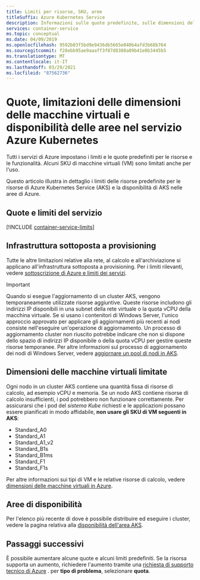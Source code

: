 ```yaml
---
title: Limiti per risorse, SKU, aree
titleSuffix: Azure Kubernetes Service
description: Informazioni sulle quote predefinite, sulle dimensioni dello SKU di VM del nodo limitate e sulla disponibilità delle aree del servizio Azure Kubernetes (AKS).
services: container-service
ms.topic: conceptual
ms.date: 04/09/2019
ms.openlocfilehash: 9592b03f5bd9e9436db5665e040b4afd3b68b764
ms.sourcegitcommit: f28ebb95ae9aaaff3f87d8388a09b41e0b3445b5
ms.translationtype: MT
ms.contentlocale: it-IT
ms.lasthandoff: 03/29/2021
ms.locfileid: "87562736"
---
```

# <a name="quotas-virtual-machine-size-restrictions-and-region-availability-in-azure-kubernetes-service-aks"></a>Quote, limitazioni delle dimensioni delle macchine virtuali e disponibilità delle aree nel servizio Azure Kubernetes

Tutti i servizi di Azure impostano i limiti e le quote predefiniti per le risorse e le funzionalità. Alcuni SKU di macchine virtuali (VM) sono limitati anche per l'uso.

Questo articolo illustra in dettaglio i limiti delle risorse predefinite per le risorse di Azure Kubernetes Service (AKS) e la disponibilità di AKS nelle aree di Azure.

## <a name="service-quotas-and-limits"></a>Quote e limiti del servizio

[!INCLUDE [container-service-limits](../../includes/container-service-limits.md)]

## <a name="provisioned-infrastructure"></a>Infrastruttura sottoposta a provisioning

Tutte le altre limitazioni relative alla rete, al calcolo e all'archiviazione si applicano all'infrastruttura sottoposta a provisioning. Per i limiti rilevanti, vedere [sottoscrizione di Azure e limiti dei servizi](../azure-resource-manager/management/azure-subscription-service-limits.md).

> [!IMPORTANT]
> Quando si esegue l'aggiornamento di un cluster AKS, vengono temporaneamente utilizzate risorse aggiuntive. Queste risorse includono gli indirizzi IP disponibili in una subnet della rete virtuale o la quota vCPU della macchina virtuale. Se si usano i contenitori di Windows Server, l'unico approccio approvato per applicare gli aggiornamenti più recenti ai nodi consiste nell'eseguire un'operazione di aggiornamento. Un processo di aggiornamento cluster non riuscito potrebbe indicare che non si dispone dello spazio di indirizzi IP disponibile o della quota vCPU per gestire queste risorse temporanee. Per altre informazioni sul processo di aggiornamento dei nodi di Windows Server, vedere [aggiornare un pool di nodi in AKS][nodepool-upgrade].

## <a name="restricted-vm-sizes"></a>Dimensioni delle macchine virtuali limitate

Ogni nodo in un cluster AKS contiene una quantità fissa di risorse di calcolo, ad esempio vCPU e memoria. Se un nodo AKS contiene risorse di calcolo insufficienti, i pod potrebbero non funzionare correttamente. Per assicurarsi che i pod del *sistema Kube* richiesti e le applicazioni possano essere pianificati in modo affidabile, **non usare gli SKU di VM seguenti in AKS**:

- Standard_A0
- Standard_A1
- Standard_A1_v2
- Standard_B1s
- Standard_B1ms
- Standard_F1
- Standard_F1s

Per altre informazioni sui tipi di VM e le relative risorse di calcolo, vedere [dimensioni delle macchine virtuali in Azure][vm-skus].

## <a name="region-availability"></a>Aree di disponibilità

Per l'elenco più recente di dove è possibile distribuire ed eseguire i cluster, vedere la pagina relativa alla [disponibilità dell'area AKS][region-availability].

## <a name="next-steps"></a>Passaggi successivi

È possibile aumentare alcune quote e alcuni limiti predefiniti. Se la risorsa supporta un aumento, richiedere l'aumento tramite una [richiesta di supporto tecnico di Azure][azure-support] . per **tipo di problema**, selezionare **quota**.

<!-- LINKS - External -->
[azure-support]: https://ms.portal.azure.com/#blade/Microsoft_Azure_Support/HelpAndSupportBlade/newsupportrequest
[region-availability]: https://azure.microsoft.com/global-infrastructure/services/?products=kubernetes-service

<!-- LINKS - Internal -->
[vm-skus]: ../virtual-machines/sizes.md
[nodepool-upgrade]: use-multiple-node-pools.md#upgrade-a-node-pool
